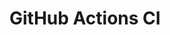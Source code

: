 # GitHub Actions CI








































































































































































































































































































































































































































































































































































































































































































































































































































































































































































































































































































































































































































































































































































































































































































































































































































































































































































































































































































































































































































































































































































































































































































































































































































































































































































































































































































































































































































































































































































































































